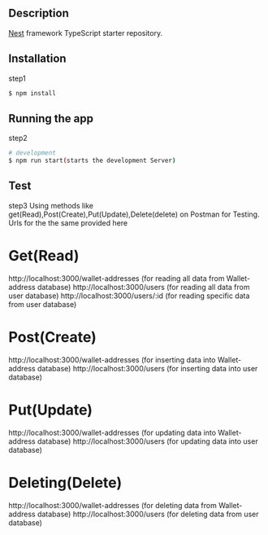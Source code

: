 
## Description

[Nest](https://github.com/nestjs/nest) framework TypeScript starter repository.

## Installation
step1
```bash
$ npm install
```

## Running the app
step2
```bash
# development
$ npm run start(starts the development Server)


```

## Test
step3
Using methods like get(Read),Post(Create),Put(Update),Delete(delete) on Postman for Testing. Urls for the the same provided here

# Get(Read)
http://localhost:3000/wallet-addresses (for reading all data from Wallet-address database)
http://localhost:3000/users (for reading all data from user database)
http://localhost:3000/users/:id (for reading specific data from user database)
# Post(Create)
http://localhost:3000/wallet-addresses (for inserting  data into Wallet-address database)
http://localhost:3000/users (for inserting  data into user database)
# Put(Update)
http://localhost:3000/wallet-addresses (for updating  data into Wallet-address database)
http://localhost:3000/users (for updating  data into user database)
# Deleting(Delete)
http://localhost:3000/wallet-addresses (for deleting  data from Wallet-address database)
http://localhost:3000/users (for deleting  data from user database)
